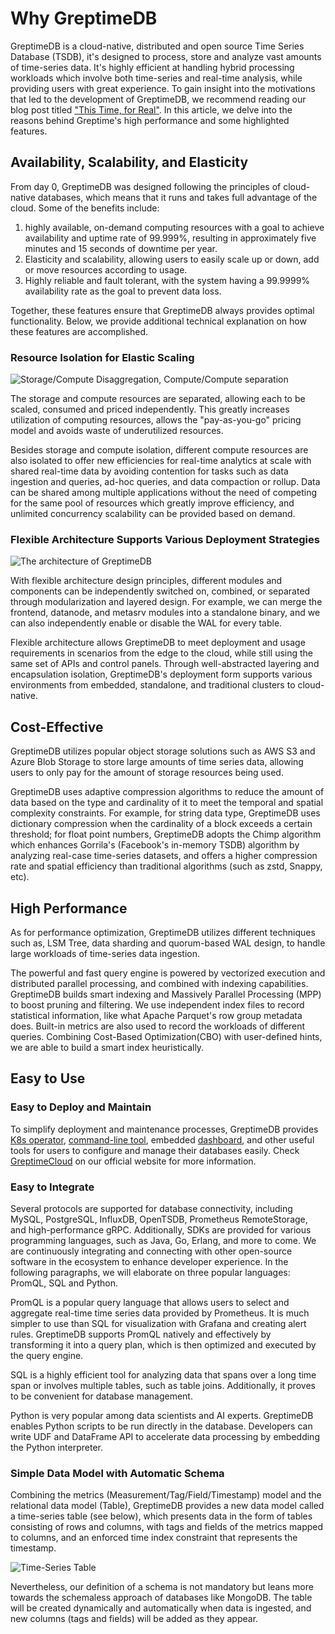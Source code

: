 # Why GreptimeDB

GreptimeDB is a cloud-native, distributed and open source Time Series Database (TSDB), it's designed to process, store and analyze vast amounts of time-series data.
It's highly efficient at handling hybrid processing workloads which involve both time-series and real-time analysis, while providing users with great experience.
To gain insight into the motivations that led to the development of GreptimeDB, we recommend reading our blog post titled ["This Time, for Real"](https://greptime.com/blogs/2022-11-15-this-time-for-real).
In this article, we delve into the reasons behind Greptime's high performance and some highlighted features.

## Availability, Scalability, and Elasticity

From day 0, GreptimeDB was designed following the principles of cloud-native databases, which means that it runs and takes full advantage of the cloud. Some of the benefits include:

1. highly available, on-demand computing resources with a goal to achieve availability and uptime rate of 99.999%, resulting in approximately five minutes and 15 seconds of downtime per year.
2. Elasticity and scalability, allowing users to easily scale up or down, add or move resources according to usage.
3. Highly reliable and fault tolerant, with the system having a 99.9999% availability rate as the goal to prevent data loss.

Together, these features ensure that GreptimeDB always provides optimal functionality. Below, we provide additional technical explanation on how these features are accomplished.

### Resource Isolation for Elastic Scaling

![Storage/Compute Disaggregation, Compute/Compute separation](/storage-compute-disaggregation-compute-compute-separation.png)

The storage and compute resources are separated, allowing each to be scaled, consumed and priced independently.
This greatly increases utilization of computing resources, allows the "pay-as-you-go" pricing model and avoids waste of underutilized resources.

Besides storage and compute isolation, different compute resources are also isolated to offer new efficiencies for real-time analytics at scale with shared real-time data by avoiding contention for tasks such as data ingestion and queries, ad-hoc queries, and data compaction or rollup.
Data can be shared among multiple applications without the need of competing for the same pool of resources which greatly improve efficiency, and unlimited concurrency scalability can be provided based on demand.

### Flexible Architecture Supports Various Deployment Strategies

![The architecture of GreptimeDB](/architecture-2.png)

With flexible architecture design principles, different modules and components can be independently switched on, combined, or separated through modularization and layered design.
For example, we can merge the frontend, datanode, and metasrv modules into a standalone binary, and we can also independently enable or disable the WAL for every table.

Flexible architecture allows GreptimeDB to meet deployment and usage requirements in scenarios from the edge to the cloud, while still using the same set of APIs and control panels.
Through well-abstracted layering and encapsulation isolation, GreptimeDB's deployment form supports various environments from embedded, standalone, and traditional clusters to cloud-native.

## Cost-Effective

GreptimeDB utilizes popular object storage solutions such as AWS S3 and Azure Blob Storage to store large amounts of time series data, allowing users to only pay for the amount of storage resources being used.

GreptimeDB uses adaptive compression algorithms to reduce the amount of data based on the type and cardinality of it to meet the temporal and spatial complexity constraints.
For example, for string data type, GreptimeDB uses dictionary compression when the cardinality of a block exceeds a certain threshold; for float point numbers, GreptimeDB adopts the Chimp algorithm which enhances Gorrila's (Facebook's in-memory TSDB) algorithm by analyzing real-case time-series datasets, and offers a higher compression rate and spatial efficiency than traditional algorithms (such as zstd, Snappy, etc).

## High Performance

As for performance optimization, GreptimeDB utilizes different techniques such as, LSM Tree, data sharding and quorum-based WAL design, to handle large workloads of time-series data ingestion.

The powerful and fast query engine is powered by vectorized execution and distributed parallel processing, and combined with indexing capabilities. GreptimeDB builds smart indexing and Massively Parallel Processing (MPP) to boost pruning and filtering.
We use independent index files to record statistical information, like what Apache Parquet's row group metadata does. Built-in metrics are also used to record the workloads of different queries.
Combining Cost-Based Optimization(CBO) with user-defined hints, we are able to build a smart index heuristically.

## Easy to Use

### Easy to Deploy and Maintain

To simplify deployment and maintenance processes, GreptimeDB provides [K8s operator](https://github.com/GreptimeTeam/greptimedb-operator), [command-line tool](https://github.com/GreptimeTeam/gtctl), embedded [dashboard](https://github.com/GreptimeTeam/dashboard), and other useful tools for users to configure and manage their databases easily. Check [GreptimeCloud](https://greptime.com/product/cloud) on our official website for more information.

### Easy to Integrate

Several protocols are supported for database connectivity, including MySQL, PostgreSQL, InfluxDB, OpenTSDB, Prometheus RemoteStorage, and high-performance gRPC.
Additionally, SDKs are provided for various programming languages, such as Java, Go, Erlang, and more to come. We are continuously integrating and connecting with other open-source software in the ecosystem to enhance developer experience.
In the following paragraphs, we will elaborate on three popular languages: PromQL, SQL and Python.

PromQL is a popular query language that allows users to select and aggregate real-time time series data provided by Prometheus.
It is much simpler to use than SQL for visualization with Grafana and creating alert rules. GreptimeDB supports PromQL natively and effectively by transforming it into a query plan, which is then optimized and executed by the query engine.

SQL is a highly efficient tool for analyzing data that spans over a long time span or involves multiple tables, such as table joins. Additionally, it proves to be convenient for database management.

Python is very popular among data scientists and AI experts. GreptimeDB enables Python scripts to be run directly in the database.
Developers can write UDF and DataFrame API to accelerate data processing by embedding the Python interpreter.

### Simple Data Model with Automatic Schema

Combining the metrics (Measurement/Tag/Field/Timestamp) model and the relational data model (Table), GreptimeDB provides a new data model called a time-series table (see below), which presents data in the form of tables consisting of rows and columns, with tags and fields of the metrics mapped to columns, and an enforced time index constraint that represents the timestamp.

![Time-Series Table](/time-series-table.png)

Nevertheless, our definition of a schema is not mandatory but leans more towards the schemaless approach of databases like MongoDB.
The table will be created dynamically and automatically when data is ingested, and new columns (tags and fields) will be added as they appear.
